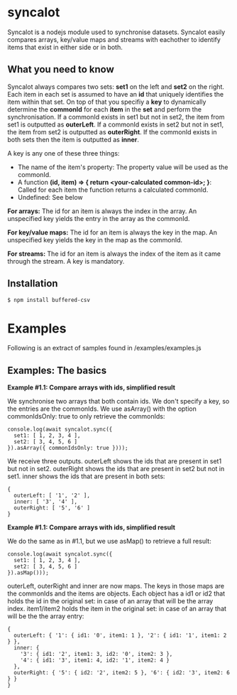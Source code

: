 # syncalot
Syncalot is a nodejs module used to synchronise datasets. Syncalot easily compares arrays, key/value maps and streams with eachother to identify items that exist in either side or in both.

## What you need to know
Syncalot always compares two sets: **set1** on the left and **set2** on the right. Each item in each set is assumed to have an **id** that uniquely identifies the item within that set. On top of that you specifiy a **key** to dynamically determine the **commonId** for each **item** in the **set** and perform the synchronisation. If a commonId exists in set1 but not in set2, the item from set1 is outputted as **outerLeft**. If a commonId exists in set2 but not in set1, the item from set2 is outputted as **outerRight**. If the commonId exists in both sets then the item is outputted as **inner**.

A key is any one of these three things:
- The name of the item's property: The property value will be used as the commonId.
- A function **(id, item) => { return &lt;your-calculated common-id&gt;; }**: Called for each item the function returns a calculated commonId.
- Undefined: See below
  
**For arrays:** The id for an item is always the index in the array. An unspecified key yields the entry in the array as the commonId.

**For key/value maps:** The id for an item is always the key in the map. An unspecified key yields the key in the map as the commonId.

**For streams:** The id for an item is always the index of the item as it came through the stream. A key is mandatory.

## Installation
```sh
$ npm install buffered-csv
```
# Examples
Following is an extract of samples found in /examples/examples.js

## Examples: The basics
**Example #1.1: Compare arrays with ids, simplified result**

We synchronise two arrays that both contain ids. We don't specify a key, so the entries are the commonIds. We use asArray() with the option commonIdsOnly: true to only retrieve the commonIds:

```
console.log(await syncalot.sync({
  set1: [ 1, 2, 3, 4 ],
  set2: [ 3, 4, 5, 6 ]
}).asArray({ commonIdsOnly: true })));
```

We receive three outputs. outerLeft shows the ids that are present in set1 but not in set2. outerRight shows the ids that are
present in set2 but not in set1. inner shows the ids that are present in both sets:    

```
{
  outerLeft: [ '1', '2' ],
  inner: [ '3', '4' ],
  outerRight: [ '5', '6' ]
}
```
**Example #1.1: Compare arrays with ids, simplified result**

We do the same as in #1.1, but we use asMap() to retrieve a full result:
```
console.log(await syncalot.sync({
  set1: [ 1, 2, 3, 4 ],
  set2: [ 3, 4, 5, 6 ]
}).asMap()));
```

outerLeft, outerRight and inner are now maps. The keys in those maps are the
commonIds and the items are objects. Each object has a id1 or id2 that holds
the id in the original set: in case of an array that will be the array index.
item1/item2 holds the item in the original set: in case of an array that will
be the the array entry:

```
{
  outerLeft: { '1': { id1: '0', item1: 1 }, '2': { id1: '1', item1: 2 } },
  inner: {
    '3': { id1: '2', item1: 3, id2: '0', item2: 3 },
    '4': { id1: '3', item1: 4, id2: '1', item2: 4 }
  },
  outerRight: { '5': { id2: '2', item2: 5 }, '6': { id2: '3', item2: 6 } }
}
```
